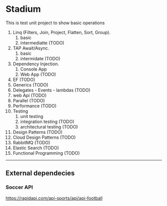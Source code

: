 # Stadium

This is test unit project to show basic operations

1. Linq (Filters, Join, Project, Flatten, Sort, Group).
	1. basic
	1. intermediatte (TODO)
1. TAP Await/Async.
	1. basic
	1. intermidate (TODO)
1. Dependency Injection.
	1. Console App
	1. Web App (TODO)
1. EF (TODO)
1. Generics (TODO)
1. Delegates - Events - lambdas (TODO)
1. web Api (TODO)
1. Parallel (TODO)
1. Performance (TODO)
1. Testing
	1. unit testing
	1. integration testing (TODO)
	1. architectural testing (TODO)
1. Design Patterns (TODO)
1. Cloud Design Patterns (TODO)
1. RabbitMQ (TODO)
1. Elastic Search (TODO)
1. Functional Programming (TODO)
---------

## External dependecies

### Soccer API
https://rapidapi.com/api-sports/api/api-football

